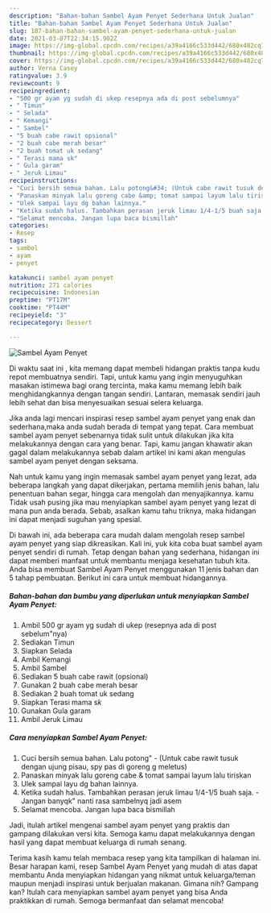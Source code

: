 ```yaml
---
description: "Bahan-bahan Sambel Ayam Penyet Sederhana Untuk Jualan"
title: "Bahan-bahan Sambel Ayam Penyet Sederhana Untuk Jualan"
slug: 187-bahan-bahan-sambel-ayam-penyet-sederhana-untuk-jualan
date: 2021-03-07T22:34:15.902Z
image: https://img-global.cpcdn.com/recipes/a39a4166c533d442/680x482cq70/sambel-ayam-penyet-foto-resep-utama.jpg
thumbnail: https://img-global.cpcdn.com/recipes/a39a4166c533d442/680x482cq70/sambel-ayam-penyet-foto-resep-utama.jpg
cover: https://img-global.cpcdn.com/recipes/a39a4166c533d442/680x482cq70/sambel-ayam-penyet-foto-resep-utama.jpg
author: Verna Casey
ratingvalue: 3.9
reviewcount: 9
recipeingredient:
- "500 gr ayam yg sudah di ukep resepnya ada di post sebelumnya"
- " Timun"
- " Selada"
- " Kemangi"
- " Sambel"
- "5 buah cabe rawit opsional"
- "2 buah cabe merah besar"
- "2 buah tomat uk sedang"
- " Terasi mama sk"
- " Gula garam"
- " Jeruk Limau"
recipeinstructions:
- "Cuci bersih semua bahan. Lalu potong&#34; (Untuk cabe rawit tusuk dengan ujung pisau, spy pas di goreng g meletus)"
- "Panaskan minyak lalu goreng cabe &amp; tomat sampai layum lalu tiriskan"
- "Ulek sampai layu dg bahan lainnya."
- "Ketika sudah halus. Tambahkan perasan jeruk limau 1/4-1/5 buah saja. Jangan banyqk&#34; nanti rasa sambelnyq jadi asem"
- "Selamat mencoba. Jangan lupa baca bismillah"
categories:
- Resep
tags:
- sambel
- ayam
- penyet

katakunci: sambel ayam penyet 
nutrition: 271 calories
recipecuisine: Indonesian
preptime: "PT17M"
cooktime: "PT44M"
recipeyield: "3"
recipecategory: Dessert

---
```



![Sambel Ayam Penyet](https://img-global.cpcdn.com/recipes/a39a4166c533d442/680x482cq70/sambel-ayam-penyet-foto-resep-utama.jpg)

Di waktu  saat ini , kita memang dapat membeli hidangan praktis tanpa kudu repot membuatnya sendiri. Tapi, untuk kamu yang ingin menyuguhkan masakan istimewa bagi orang tercinta, maka kamu memang lebih baik menghidangkannya dengan tangan sendiri. Lantaran, memasak sendiri jauh lebih sehat dan bisa menyesuaikan sesuai selera keluarga.

Jika anda lagi mencari inspirasi resep sambel ayam penyet yang enak dan sederhana,maka anda sudah berada di tempat yang tepat. Cara membuat sambel ayam penyet  sebenarnya tidak sulit untuk dilakukan jika kita melakukannya dengan cara yang benar. Tapi, kamu jangan khawatir akan gagal dalam melakukannya 
sebab dalam artikel ini kami akan mengulas sambel ayam penyet dengan seksama.  



Nah untuk kamu yang ingin memasak sambel ayam penyet yang lezat, ada beberapa langkah yang dapat dikerjakan, pertama memilih jenis bahan, lalu penentuan bahan segar, hingga cara mengolah dan menyajikannya. kamu Tidak usah pusing jika mau menyiapkan sambel ayam penyet yang lezat di mana pun anda berada. Sebab, asalkan kamu  tahu triknya, maka hidangan ini dapat menjadi suguhan yang spesial.

Di bawah ini, ada beberapa cara mudah dalam mengolah resep sambel ayam penyet yang siap dikreasikan. Kali ini, yuk kita coba buat sambel ayam penyet sendiri di rumah. Tetap dengan bahan yang sederhana, hidangan ini dapat memberi manfaat untuk membantu menjaga kesehatan tubuh kita. Anda bisa membuat Sambel Ayam Penyet menggunakan 11 jenis bahan dan 5 tahap pembuatan. Berikut ini cara untuk membuat hidangannya.

<!--inarticleads1-->

##### Bahan-bahan dan bumbu yang diperlukan untuk menyiapkan Sambel Ayam Penyet:

1. Ambil 500 gr ayam yg sudah di ukep (resepnya ada di post sebelum&#34;nya)
1. Sediakan  Timun
1. Siapkan  Selada
1. Ambil  Kemangi
1. Ambil  Sambel
1. Sediakan 5 buah cabe rawit (opsional)
1. Gunakan 2 buah cabe merah besar
1. Sediakan 2 buah tomat uk sedang
1. Siapkan  Terasi mama s*k*
1. Gunakan  Gula garam
1. Ambil  Jeruk Limau




<!--inarticleads2-->

##### Cara menyiapkan Sambel Ayam Penyet:

1. Cuci bersih semua bahan. Lalu potong&#34; - (Untuk cabe rawit tusuk dengan ujung pisau, spy pas di goreng g meletus)
1. Panaskan minyak lalu goreng cabe &amp; tomat sampai layum lalu tiriskan
1. Ulek sampai layu dg bahan lainnya.
1. Ketika sudah halus. Tambahkan perasan jeruk limau 1/4-1/5 buah saja. - Jangan banyqk&#34; nanti rasa sambelnyq jadi asem
1. Selamat mencoba. Jangan lupa baca bismillah




Jadi, itulah artikel mengenai  sambel ayam penyet  yang praktis dan gampang dilakukan versi kita. Semoga kamu dapat melakukannya dengan hasil yang dapat membuat keluarga di rumah senang. 

Terima kasih kamu telah membaca resep yang kita tampilkan di halaman ini. Besar harapan kami, resep  Sambel Ayam Penyet yang mudah di atas dapat membantu Anda menyiapkan hidangan yang nikmat untuk keluarga/teman maupun menjadi inspirasi untuk berjualan makanan. Gimana nih? Gampang kan? Itulah cara menyiapkan sambel ayam penyet yang bisa Anda praktikkan di rumah. Semoga bermanfaat dan selamat mencoba!

